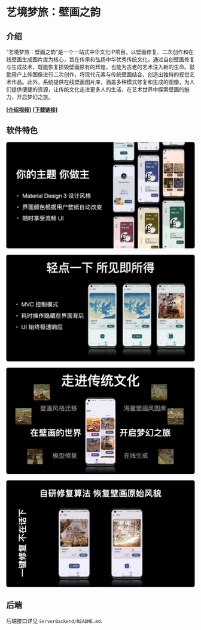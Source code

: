 # 艺境梦旅：壁画之韵

## 介绍

“艺境梦旅：壁画之韵”是一个一站式中华文化IP项目，以壁画修复、二次创作和在线壁画生成图片库为核心，旨在传承和弘扬中华优秀传统文化。通过自创壁画修复与生成技术，既能恢复损毁壁画原有的辉煌，也能为古老的艺术注入新的生命。鼓励用户上传图像进行二次创作，将现代元素与传统壁画结合，创造出独特的视觉艺术作品。此外，系统提供在线壁画图片库，涵盖多种模式修复和生成的图像，为人们提供便捷的资源，让传统文化走进更多人的生活，在艺术世界中探索壁画的魅力，开启梦幻之旅。 

[**[介绍视频]**](http://119.3.185.140:8002/static/艺境梦旅.mp4)  [**[下载链接]**](https://github.com/AaronComo/Escape/releases/tag/release)



## 软件特色

![image-20240121120757857](README.assets/intro-1.png)

![image-20240121120925924](README.assets/intro-2.png)

![image-20240121121113538](README.assets/intro-3.png)

![image-20240121121202885](README.assets/intro-4.png)



## 后端

后端接口详见 `ServerBackend/README.md`.
